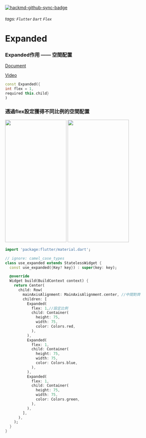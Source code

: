 [![hackmd-github-sync-badge](https://hackmd.io/epCtheh6Qg6WbSESx9_3Wg/badge)](https://hackmd.io/epCtheh6Qg6WbSESx9_3Wg)
###### tags: `Flutter` `Dart` `Flex`
# Expanded

### Expanded作用 —— 空間配置

[Document](https://api.flutter.dev/flutter/widgets/Expanded-class.html)

[Video](https://www.youtube.com/watch?v=_rnZaagadyo&list=PLjxrf2q8roU23XGwz3Km7sQZFTdB996iG&index=3)

```dart
const Expanded({
int flex = 1,
required this.child}
)
```

### 透過flex設定獲得不同比例的空間配置

<img width="200" height="400" src="https://i.imgur.com/5NHobZ3.png">
<text>   </text>
<img width="200" height="400" src="https://i.imgur.com/ZobOd3l.png">

```dart
import 'package:flutter/material.dart';

// ignore: camel_case_types
class use_expanded extends StatelessWidget {
  const use_expanded({Key? key}) : super(key: key);

  @override
  Widget build(BuildContext context) {
    return Center(
      child: Row(
        mainAxisAlignment: MainAxisAlignment.center, //中間對齊
        children: [
          Expanded(
            flex: 1,//設定比例
            child: Container(
              height: 75,
              width: 75,
              color: Colors.red,
            ),
          ),
          Expanded(
            flex: 1,
            child: Container(
              height: 75,
              width: 75,
              color: Colors.blue,
            ),
          ),
          Expanded(
            flex: 1,
            child: Container(
              height: 75,
              width: 75,
              color: Colors.green,
            ),
          ),
        ],
      ),
    );
  }
}
```